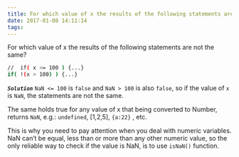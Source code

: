 ```yaml
---
title: For which value of x the results of the following statements are not the same?
date: 2017-01-08 14:11:14
tags:
---
```

For which value of x the results of the following statements are not the same?
```bash
//  if( x <= 100 ) {...}
if( !(x > 100) ) {...}
```
***`Solution`***
`NaN <= 100` is `false` and `NaN > 100` is also `false`, so if the value of `x` is `NaN`, the statements are not the same.

The same holds true for any value of x that being converted to Number, returns `NaN`, e.g.: `undefined`, [1,2,5], `{a:22}` , etc.

This is why you need to pay attention when you deal with numeric variables. NaN can’t be equal, less than or more than any other numeric value, so the only reliable way to check if the value is NaN, is to use `isNaN()` function.